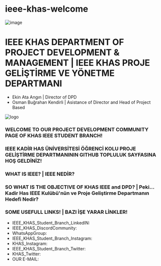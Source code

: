 # ieee-khas-welcome

![image](https://github.com/IEEEKHAS/ieee-khas-welcome/assets/159627489/f410bca3-d937-424a-90cd-2cf5091e839a)


# IEEE KHAS DEPARTMENT OF PROJECT DEVELOPMENT &amp; MANAGEMENT | IEEE KHAS PROJE GELİŞTİRME VE YÖNETME DEPARTMANI
- Ekin Ata Angın | Director of DPD
- Osman Buğrahan Kendirli | Asistance of Director and Head of Project Based 

![logo](https://github.com/IEEEKHAS/ieee-khas-welcome/assets/159627489/cc894c6b-2068-490c-87b2-196a4ae4ec97)

### WELCOME TO OUR PROJECT DEVELOPMENT COMMUNITY PAGE OF KHAS IEEE STUDENT BRANCH!
### IEEE KADİR HAS ÜNİVERSİTESİ ÖĞRENCİ KOLU PROJE GELİŞTİRME DEPARTMANININ GITHUB TOPLULUK SAYFASINA HOŞ GELDİNİZ!

### WHAT IS IEEE? | IEEE NEDİR?

### SO WHAT IS THE OBJECTIVE OF KHAS IEEE and DPD? | Peki... Kadir Has IEEE Kulübü'nün ve Proje Geliştirme Departmanın Hedefi Nedir?

### SOME USEFULL LINKS! | BAZI İŞE YARAR LİNKLER!

- IEEE_KHAS_Student_Branch_LinkedIN:
- IEEE_KHAS_DiscordCommunity:
- WhatsAppGroup:
- IEEE_KHAS_Student_Branch_Instagram:
- KHAS_Instagram:
- IEEE_KHAS_Student_Branch_Twitter:
- KHAS_Twitter:
- OUR E-MAIL:
